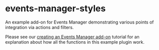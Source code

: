 # events-manager-styles
An example add-on for Events Manager demonstrating various points of integration via actions and filters.

Please see our [creating an Events Manager add-on](http://wp-events-plugin.com/tutorials/creating-a-events-manager-add-on-a-complete-walkthrough/) tutorial for an explanation about how all the functions in this example plugin work.
